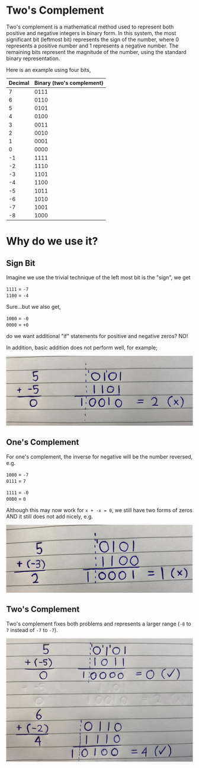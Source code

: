 # Two's Complement

Two's complement is a mathematical method used to represent both positive and negative integers in binary form. In this system, the most significant bit (leftmost bit) represents the sign of the number, where 0 represents a positive number and 1 represents a negative number. The remaining bits represent the magnitude of the number, using the standard binary representation.

Here is an example using four bits,

| Decimal | Binary (two's complement) |
|---------|---------------------------|
| 7  | 0111 |
| 6  | 0110 |
| 5  | 0101 |
| 4  | 0100 |
| 3  | 0011 |
| 2  | 0010 |
| 1  | 0001 |
| 0  | 0000 |
| -1 | 1111 |
| -2 | 1110 |
| -3 | 1101 |
| -4 | 1100 |
| -5 | 1011 |
| -6 | 1010 |
| -7 | 1001 |
| -8 | 1000 |

# Why do we use it?


## Sign Bit

Imagine we use the trivial technique of the left most bit is the "sign", we get

`1111` = `-7` \
`1100` = `-4`

Sure...but we also get,

`1000` = `-0` \
`0000` = `+0`

do we want additional "if" statements for positive and negative zeros? NO!

In addition, basic addition does not perform well, for example;

![](./images/1.png)

## One's Complement

For one's complement, the inverse for negative will be the number reversed, e.g.

`1000` = `-7` \
`0111` = `7` 

`1111` = `-0` \
`0000` = `0`

Although this may now work for `x + -x = 0`, we still have two forms of zeros AND it still does not add nicely, e.g.

![](./images/2.png)

## Two's Complement

Two's complement fixes both problems and represents a larger range (`-8` to `7` instead of `-7` to `-7`).

![](./images/3.png)